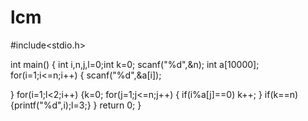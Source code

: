 # lcm
#include<stdio.h>

int main()
{
int i,n,j,l=0;int k=0;
scanf("%d",&n);
int a[10000];
for(i=1;i<=n;i++)
{
scanf("%d",&a[i]);

}
for(i=1;l<2;i++)
{k=0;
for(j=1;j<=n;j++)
{
if(i%a[j]==0)
k++;
}
if(k==n)
{printf("%d",i);l=3;}
}
return 0;
}
